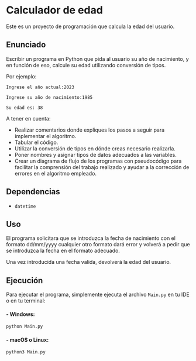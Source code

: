 # Calculador de edad

Este es un proyecto de programación que calcula la edad del usuario.

## Enunciado
Escribir un programa en Python que pida al usuario su año de nacimiento, y en función de eso, calcule su edad utilizando conversión de tipos.

Por ejemplo: 

    Ingrese el año actual:2023

    Ingrese su año de nacimiento:1985

    Su edad es: 38

A tener en cuenta:

- Realizar comentarios donde expliques los pasos a seguir para implementar el algoritmo.
- Tabular el código.
- Utilizar la conversión de tipos en dónde creas necesario realizarla.
- Poner nombres y asignar tipos de datos adecuados a las variables.
- Crear un diagrama de flujo de los programas con pseudocódigo para facilitar la comprensión del trabajo realizado y ayudar a la corrección de errores en el algoritmo empleado.

## Dependencias

- `datetime`

## Uso

El programa solicitara que se introduzca la fecha de nacimiento con el formato dd/mm/yyyy
cualquier otro formato dará error y volverá a pedir que se introduzca la fecha en el formato adecuado.

Una vez introducida una fecha valida, devolverá la edad del usuario.

## Ejecución

Para ejecutar el programa, simplemente ejecuta el archivo `Main.py` en tu IDE o en tu terminal:

#### - Windows:
```bash
python Main.py
```
#### - macOS o Linux:
```bash
python3 Main.py
```
